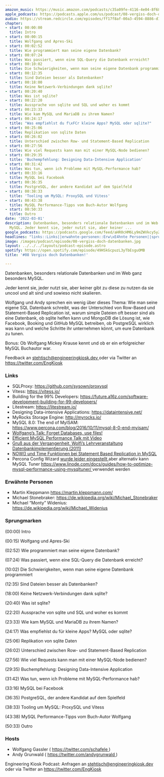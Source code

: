 ```yaml
---
amazon_music: https://music.amazon.com/podcasts/c35a09fe-4116-4e04-8f68-77d61b112e46/episodes/e4c5e0e2-4078-4764-888f-9c9ddc435bd3/engineering-kiosk-08-vergiss-doch-datenbanken
apple_podcasts: https://podcasts.apple.com/us/podcast/08-vergiss-doch-datenbanken/id1603082924?i=1000552569027
audio: https://stream.redcircle.com/episodes/ff17f8af-00a3-4594-8886-d1c2a3980c67/stream.mp3
chapter:
- start: 00:00:00
  title: Intro
- start: 00:00:15
  title: Wolfgang und Apres-Ski
- start: 00:02:52
  title: Wie programmiert man seine eigene Datenbank?
- start: 00:07:24
  title: Was passiert, wenn eine SQL-Query die Datenbank erreicht?
- start: 00:10:02
  title: Die Schwierigkeiten, wenn man seine eigene Datenbank programmiert
- start: 00:12:35
  title: Sind Dateien besser als Datenbanken?
- start: 00:18:00
  title: Keine Netzwerk-Verbindungen dank sqlite?
- start: 00:20:40
  title: Was ist sqlite?
- start: 00:22:20
  title: Aussprache von sqlite und SQL und woher es kommt
- start: 00:23:33
  title: Wie kam MySQL und MariaDB zu ihrem Namen?
- start: 00:24:17
  title: "Was empfiehlst du f\xFCr kleine Apps? MySQL oder sqlite?"
- start: 00:25:06
  title: Replikation von sqlite Daten
- start: 00:26:02
  title: Unterschied zwischen Row- und Statement-Based Replication
- start: 00:27:56
  title: Wie viel Requests kann man mit einer MySQL-Node bedienen?
- start: 00:29:35
  title: 'Buchempfehlung: Designing Data-Intensive Application'
- start: 00:31:42
  title: Was tun, wenn ich Probleme mit MySQL-Performance hab?
- start: 00:33:16
  title: MySQL bei Facebook
- start: 00:36:35
  title: PostgreSQL, der andere Kandidat auf dem Spielfeld
- start: 00:38:33
  title: 'Tooling um MySQL: ProxySQL und Vitess'
- start: 00:43:38
  title: MySQL Performance-Tipps vom Buch-Autor Wolfgang
- start: 00:50:33
  title: Outro
date: '2022-03-01'
description: Datenbanken, besonders relationale Datenbanken und im Web ganz besonders
  MySQL. Jeder kennt sie, jeder nutzt sie, aber keiner ...
google_podcasts: https://podcasts.google.com/feed/aHR0cHM6Ly9mZWVkcy5yZWRjaXJjbGUuY29tLzBlY2ZkZmQ3LWZkYTEtNGMzZC05NTE1LTQ3NjcyN2Y5ZGY1ZQ/episode/NzBjYjE3YTktNjA3ZC00ZmFlLWI4YWQtY2QxZjA2M2NhZmRh?sa=X&ved=0CAUQkfYCahcKEwi4xMSxj4L4AhUAAAAAHQAAAAAQNQ
headlines: "links::Links||erwahnte-personen::Erw\xE4hnte Personen||sprungmarken::Sprungmarken||hosts::Hosts"
image: /images/podcast/episode/08-vergiss-doch-datenbanken.jpg
layout: ../../../layouts/podcast-episode.astro
spotify: https://open.spotify.com/episode/49HSkGcpuzL3yTbEsguOMB
title: '#08 Vergiss doch Datenbanken!'

---
```


<p class="mb-6 text-base md:text-lg text-coolGray-500">
   Datenbanken, besonders relationale Datenbanken und im Web ganz besonders MySQL.
  </p>
  <p class="mb-6 text-base md:text-lg text-coolGray-500">
   Jeder kennt sie, jeder nutzt sie, aber keiner gibt zu diese zu nutzen da sie uncool und alt sind und sowieso nicht skalieren.
  </p>
  <p class="mb-6 text-base md:text-lg text-coolGray-500">
   Wolfgang und Andy sprechen ein wenig über dieses Thema: Wie man seine eigene SQL Datenbank schreibt, was der Unterschied von Row-Based und Statement-Based Replication ist, warum simple Dateien oft besser sind als eine Datenbank, ob sqlite helfen kann und MongoDB die Lösung ist, wie Facebook, Booking und GitHub MySQL betreiben, ob PostgreSQL wirklich was kann und welche Schritte ihr unternehmen könnt, um eure Datenbank zu tunen.
  </p>
  <p class="mb-6 text-base md:text-lg text-coolGray-500">
   Bonus: Ob Wolfgang Mickey Krause kennt und ob er ein erfolgreicher MySQL Buchautor war.
  </p>
  <p class="mb-6 text-base md:text-lg text-coolGray-500">
   Feedback an
   <a class="underline hover:no-underline" href="mailto:stehtisch@engineeringkiosk.dev" rel="nofollow">
    stehtisch@engineeringkiosk.dev
   </a>
   oder via Twitter an
   <a class="underline hover:no-underline" href="https://twitter.com/EngKiosk" rel="nofollow">
    https://twitter.com/EngKiosk
   </a>
  </p>
  <h3 class="mb-4 text-2xl md:text-3xl font-semibold text-coolGray-800" id="links">
   Links
  </h3>
  <ul class="list-disc px-5 mb-6 md:px-5 text-base md:text-lg text-coolGray-500">
   <li class="mb-3">
    SQLProxy:
    <a class="underline hover:no-underline" href="https://github.com/sysown/proxysql" rel="nofollow">
     https://github.com/sysown/proxysql
    </a>
   </li>
   <li class="mb-3">
    Vitess:
    <a class="underline hover:no-underline" href="https://vitess.io/" rel="nofollow">
     https://vitess.io/
    </a>
   </li>
   <li class="mb-3">
    Building for the 99% Developers:
    <a class="underline hover:no-underline" href="https://future.a16z.com/software-development-building-for-99-developers/" rel="nofollow">
     https://future.a16z.com/software-development-building-for-99-developers/
    </a>
   </li>
   <li class="mb-3">
    Litestream:
    <a class="underline hover:no-underline" href="https://litestream.io/" rel="nofollow">
     https://litestream.io/
    </a>
   </li>
   <li class="mb-3">
    Designing Data-intensive Applications:
    <a class="underline hover:no-underline" href="https://dataintensive.net/" rel="nofollow">
     https://dataintensive.net/
    </a>
   </li>
   <li class="mb-3">
    MyRocks Storage Engine:
    <a class="underline hover:no-underline" href="http://myrocks.io/" rel="nofollow">
     http://myrocks.io/
    </a>
   </li>
   <li class="mb-3">
    MySQL 8.0: The end of MyISAM:
    <a class="underline hover:no-underline" href="https://www.percona.com/blog/2016/10/11/mysql-8-0-end-myisam/" rel="nofollow">
     https://www.percona.com/blog/2016/10/11/mysql-8-0-end-myisam/
    </a>
   </li>
   <li class="mb-3">
    <a class="underline hover:no-underline" href="https://twitter.com/schafele/status/1200180440184827904" rel="nofollow">
     Wolfgang’s Talk: Forget Databases, use files!
    </a>
   </li>
   <li class="mb-3">
    <a class="underline hover:no-underline" href="https://fosdem.org/2022/schedule/event/efficient_mysql/" rel="nofollow">
     Efficient MySQL Performance Talk mit Video
    </a>
   </li>
   <li class="mb-3">
    <a class="underline hover:no-underline" href="https://web.archive.org/web/20120303090458/http://dbis-informatik.uibk.ac.at/188-0-VO-Arch---Impl--von-DBS.html" rel="nofollow">
     Gruß aus der Vergangenheit, Wolfi’s Lehrveranstaltung Datenbankimplementierung (2011)
    </a>
   </li>
   <li class="mb-3">
    <a class="underline hover:no-underline" href="https://dev.mysql.com/doc/refman/5.7/en/replication-features-functions.html" rel="nofollow">
     NOW() und Time Funktionen bei Statement Based Replication in MySQL
    </a>
   </li>
   <li class="mb-3">
    Percona Config Wizard
    <a class="underline hover:no-underline" href="https://www.percona.com/blog/2019/04/22/end-of-life-query-analyzer-and-mysql-configuration-generator/" rel="nofollow">
     wurde leider eingestellt
    </a>
    aber alternativ kann MySQL Tuner
    <a class="underline hover:no-underline" href="https://www.linode.com/docs/guides/how-to-optimize-mysql-performance-using-mysqltuner/" rel="nofollow">
     https://www.linode.com/docs/guides/how-to-optimize-mysql-performance-using-mysqltuner/
    </a>
    verwendet werden
   </li>
  </ul>
  <h3 class="mb-4 text-2xl md:text-3xl font-semibold text-coolGray-800" id="erwahnte-personen">
   Erwähnte Personen
  </h3>
  <ul class="list-disc px-5 mb-6 md:px-5 text-base md:text-lg text-coolGray-500">
   <li class="mb-3">
    Martin Kleppmann
    <a class="underline hover:no-underline" href="https://martin.kleppmann.com/" rel="nofollow">
     https://martin.kleppmann.com/
    </a>
   </li>
   <li class="mb-3">
    Michael Stonebraker:
    <a class="underline hover:no-underline" href="https://de.wikipedia.org/wiki/Michael_Stonebraker" rel="nofollow">
     https://de.wikipedia.org/wiki/Michael_Stonebraker
    </a>
   </li>
   <li class="mb-3">
    Michael “Monty” Widenius:
    <a class="underline hover:no-underline" href="https://de.wikipedia.org/wiki/Michael_Widenius" rel="nofollow">
     https://de.wikipedia.org/wiki/Michael_Widenius
    </a>
   </li>
  </ul>
  <h3 class="mb-4 text-2xl md:text-3xl font-semibold text-coolGray-800" id="sprungmarken">
   Sprungmarken
  </h3>
  <p class="mb-6 text-base md:text-lg text-coolGray-500">
   (00:00) Intro
  </p>
  <p class="mb-6 text-base md:text-lg text-coolGray-500">
   (00:15) Wolfgang und Apres-Ski
  </p>
  <p class="mb-6 text-base md:text-lg text-coolGray-500">
   (02:52) Wie programmiert man seine eigene Datenbank?
  </p>
  <p class="mb-6 text-base md:text-lg text-coolGray-500">
   (07:24) Was passiert, wenn eine SQL-Query die Datenbank erreicht?
  </p>
  <p class="mb-6 text-base md:text-lg text-coolGray-500">
   (10:02) Die Schwierigkeiten, wenn man seine eigene Datenbank programmiert
  </p>
  <p class="mb-6 text-base md:text-lg text-coolGray-500">
   (12:35) Sind Dateien besser als Datenbanken?
  </p>
  <p class="mb-6 text-base md:text-lg text-coolGray-500">
   (18:00) Keine Netzwerk-Verbindungen dank sqlite?
  </p>
  <p class="mb-6 text-base md:text-lg text-coolGray-500">
   (20:40) Was ist sqlite?
  </p>
  <p class="mb-6 text-base md:text-lg text-coolGray-500">
   (22:20) Aussprache von sqlite und SQL und woher es kommt
  </p>
  <p class="mb-6 text-base md:text-lg text-coolGray-500">
   (23:33) Wie kam MySQL und MariaDB zu ihrem Namen?
  </p>
  <p class="mb-6 text-base md:text-lg text-coolGray-500">
   (24:17) Was empfiehlst du für kleine Apps? MySQL oder sqlite?
  </p>
  <p class="mb-6 text-base md:text-lg text-coolGray-500">
   (25:06) Replikation von sqlite Daten
  </p>
  <p class="mb-6 text-base md:text-lg text-coolGray-500">
   (26:02) Unterschied zwischen Row- und Statement-Based Replication
  </p>
  <p class="mb-6 text-base md:text-lg text-coolGray-500">
   (27:56) Wie viel Requests kann man mit einer MySQL-Node bedienen?
  </p>
  <p class="mb-6 text-base md:text-lg text-coolGray-500">
   (29:35) Buchempfehlung: Designing Data-Intensive Application
  </p>
  <p class="mb-6 text-base md:text-lg text-coolGray-500">
   (31:42) Was tun, wenn ich Probleme mit MySQL-Performance hab?
  </p>
  <p class="mb-6 text-base md:text-lg text-coolGray-500">
   (33:16) MySQL bei Facebook
  </p>
  <p class="mb-6 text-base md:text-lg text-coolGray-500">
   (36:35) PostgreSQL, der andere Kandidat auf dem Spielfeld
  </p>
  <p class="mb-6 text-base md:text-lg text-coolGray-500">
   (38:33) Tooling um MySQL: ProxySQL und Vitess
  </p>
  <p class="mb-6 text-base md:text-lg text-coolGray-500">
   (43:38) MySQL Performance-Tipps vom Buch-Autor Wolfgang
  </p>
  <p class="mb-6 text-base md:text-lg text-coolGray-500">
   (50:33) Outro
  </p>
  <h3 class="mb-4 text-2xl md:text-3xl font-semibold text-coolGray-800" id="hosts">
   Hosts
  </h3>
  <ul class="list-disc px-5 mb-6 md:px-5 text-base md:text-lg text-coolGray-500">
   <li class="mb-3">
    Wolfgang Gassler (
    <a class="underline hover:no-underline" href="https://twitter.com/schafele" rel="nofollow">
     https://twitter.com/schafele
    </a>
    )
   </li>
   <li class="mb-3">
    Andy Grunwald (
    <a class="underline hover:no-underline" href="https://twitter.com/andygrunwald" rel="nofollow">
     https://twitter.com/andygrunwald
    </a>
    )
   </li>
  </ul>
  <p class="mb-6 text-base md:text-lg text-coolGray-500">
   Engineering Kiosk Podcast: Anfragen an
   <a class="underline hover:no-underline" href="http://stehtisch@engineeringkiosk.dev" rel="nofollow">
    stehtisch@engineeringkiosk.dev
   </a>
   oder via Twitter an
   <a class="underline hover:no-underline" href="https://twitter.com/EngKiosk" rel="nofollow">
    https://twitter.com/EngKiosk
   </a>
  </p>